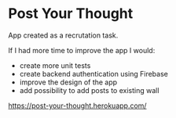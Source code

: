 # Post Your Thought

App created as a recrutation task.

If I had more time to improve the app I would:

- create more unit tests
- create backend authentication using Firebase
- improve the design of the app
- add possibility to add posts to existing wall

https://post-your-thought.herokuapp.com/

